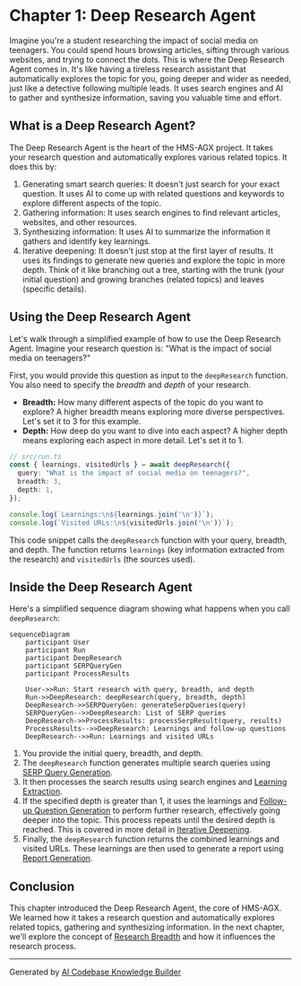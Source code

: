 # Chapter 1: Deep Research Agent

Imagine you're a student researching the impact of social media on teenagers. You could spend hours browsing articles, sifting through various websites, and trying to connect the dots.  This is where the Deep Research Agent comes in. It's like having a tireless research assistant that automatically explores the topic for you, going deeper and wider as needed, just like a detective following multiple leads. It uses search engines and AI to gather and synthesize information, saving you valuable time and effort.

## What is a Deep Research Agent?

The Deep Research Agent is the heart of the HMS-AGX project. It takes your research question and automatically explores various related topics. It does this by:

1. Generating smart search queries: It doesn't just search for your exact question. It uses AI to come up with related questions and keywords to explore different aspects of the topic.
2. Gathering information: It uses search engines to find relevant articles, websites, and other resources.
3. Synthesizing information: It uses AI to summarize the information it gathers and identify key learnings.
4. Iterative deepening:  It doesn't just stop at the first layer of results. It uses its findings to generate new queries and explore the topic in more depth.  Think of it like branching out a tree, starting with the trunk (your initial question) and growing branches (related topics) and leaves (specific details).

## Using the Deep Research Agent

Let's walk through a simplified example of how to use the Deep Research Agent.  Imagine your research question is: "What is the impact of social media on teenagers?"

First, you would provide this question as input to the `deepResearch` function. You also need to specify the *breadth* and *depth* of your research.

- **Breadth:** How many different aspects of the topic do you want to explore?  A higher breadth means exploring more diverse perspectives.  Let's set it to 3 for this example.
- **Depth:** How deep do you want to dive into each aspect? A higher depth means exploring each aspect in more detail. Let's set it to 1.

```typescript
// src/run.ts
const { learnings, visitedUrls } = await deepResearch({
  query: "What is the impact of social media on teenagers?",
  breadth: 3,
  depth: 1,
});

console.log(`Learnings:\n${learnings.join('\n')}`);
console.log(`Visited URLs:\n${visitedUrls.join('\n')}`);
```

This code snippet calls the `deepResearch` function with your query, breadth, and depth. The function returns `learnings` (key information extracted from the research) and `visitedUrls` (the sources used).

## Inside the Deep Research Agent

Here's a simplified sequence diagram showing what happens when you call `deepResearch`:

```mermaid
sequenceDiagram
    participant User
    participant Run
    participant DeepResearch
    participant SERPQueryGen
    participant ProcessResults

    User->>Run: Start research with query, breadth, and depth
    Run->>DeepResearch: deepResearch(query, breadth, depth)
    DeepResearch->>SERPQueryGen: generateSerpQueries(query)
    SERPQueryGen-->>DeepResearch: List of SERP queries
    DeepResearch->>ProcessResults: processSerpResult(query, results)
    ProcessResults-->>DeepResearch: Learnings and follow-up questions
    DeepResearch-->>Run: Learnings and visited URLs
```

1. You provide the initial query, breadth, and depth.
2. The `deepResearch` function generates multiple search queries using [SERP Query Generation](04_serp_query_generation_.md).
3. It then processes the search results using search engines and [Learning Extraction](05_learning_extraction_.md).
4. If the specified depth is greater than 1, it uses the learnings and [Follow-up Question Generation](06_follow_up_question_generation_.md) to perform further research, effectively going deeper into the topic. This process repeats until the desired depth is reached.  This is covered in more detail in [Iterative Deepening](03_iterative_deepening_.md).
5. Finally, the `deepResearch` function returns the combined learnings and visited URLs.  These learnings are then used to generate a report using [Report Generation](07_report_generation_.md).

## Conclusion

This chapter introduced the Deep Research Agent, the core of HMS-AGX.  We learned how it takes a research question and automatically explores related topics, gathering and synthesizing information.  In the next chapter, we'll explore the concept of [Research Breadth](02_research_breadth_.md) and how it influences the research process.


---

Generated by [AI Codebase Knowledge Builder](https://github.com/The-Pocket/Tutorial-Codebase-Knowledge)